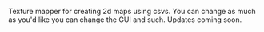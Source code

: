 Texture mapper for creating 2d maps using csvs. You can change as much as you'd like you can change the GUI and such. Updates coming soon.
